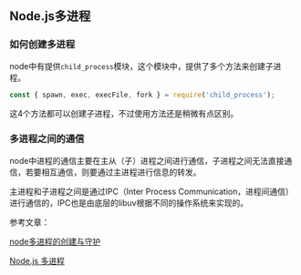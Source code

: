## Node.js多进程

### 如何创建多进程

node中有提供`child_process`模块，这个模块中，提供了多个方法来创建子进程。

```js
const { spawn, exec, execFile, fork } = require('child_process');
```

这4个方法都可以创建子进程，不过使用方法还是稍微有点区别。

### 多进程之间的通信

node中进程的通信主要在主从（子）进程之间进行通信，子进程之间无法直接通信，若要相互通信，则要通过主进程进行信息的转发。

主进程和子进程之间是通过IPC（Inter Process Communication，进程间通信）进行通信的，IPC也是由底层的libuv根据不同的操作系统来实现的。

参考文章：

[node多进程的创建与守护](https://zhuanlan.zhihu.com/p/100550801)

[Node.js 多进程](https://www.runoob.com/nodejs/nodejs-process.html)